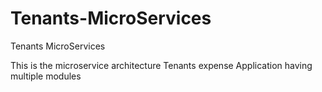# Tenants-MicroServices
Tenants MicroServices

This is the microservice architecture Tenants expense Application having multiple modules 
